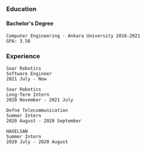 
### Education

#### Bachelor's Degree
    Computer Engineering - Ankara University 2016-2021
    GPA: 3.56

### Experience
    Soar Robotics
    Software Engineer
    2021 July - Now

    Soar Robotics
    Long-Term Intern
    2020 November - 2021 July

    Defne Telecommunication
    Summer Intern
    2020 August - 2020 September

    HAVELSAN
    Summer Intern
    2020 July - 2020 August

    
